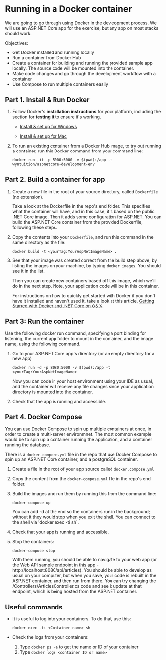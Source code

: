 # Running in a Docker container 

We are going to go through using Docker in the devleopment process. We will use an ASP.NET Core app for the exercise, but any app on most stacks should work.

Objectives: 
- Get Docker installed and running locally 
- Run a container from Docker Hub
- Create a container for building and running the provided sample app locally. The source code will be mounted into the container.
- Make code changes and go through the development workflow with a container
- Use Compose to run multiple containers easily 

## Part 1. Install & Run Docker 

1. Follow Docker's **installation instructions** for your platform, including the section for **testing it** to ensure it's working.

    - [Install & set up for Windows](https://store.docker.com/editions/community/docker-ce-desktop-windows?tab=description)

    - [Install & set up for Mac](https://store.docker.com/editions/community/docker-ce-desktop-mac?tab=description)

1. To run an existing container from a Docker Hub image, to try out running a container, run this Docker command from your command line:

      `docker run -it -p 5000:5000 -v $(pwd):/app -t wyntuition/aspnetcore-development-env`

## Part 2. Build a container for app

1. Create a new file in the root of your source directory, called `Dockerfile` (no extension). 

    Take a look at the Dockerfile in the repo's end folder. This specifies what the container will have, and in this case, it's based on the public .NET Core image. Then it adds some configuration for ASP.NET. You can build the ASP.NET Core container from the provided Dockerfile, following these steps. 

1. Copy the contents into your `Dockerfile`, and run this command in the same directory as the file:

    ```docker build -t <yourTag:YourAspNetImageName> .```

1. See that your image was created correct from the build step above, by listing the images on your machine, by typing `docker images`. You should see it in the list.

    Then you can create new containers based off this image, which we'll do in the next step. Note, your application code will be in this container. 

    For instructions on how to quickly get started with Docker if you don't have it installed and haven't used it, take a look at this article, [Getting Started with Docker and .NET Core on OS X](https://www.excella.com/insights/getting-started-with-docker-and-net-core-on-os-x).

## Part 3: Run the container

Use the following docker run command, specifying a port binding for listening, the current app folder to mount in the container, and the image name, using the following command.

1. Go to your ASP.NET Core app's directory (or an empty directory for a new app)

    `docker run -d -p 8080:5000 -v $(pwd):/app -t <yourTag:YourAspNetImageName>`

    Now you can code in your host environment using your IDE as usual, and the container will receive any file changes since your application directory is mounted into the container. 

1. Check that the app is running and accessible.

## Part 4. Docker Compose

You can use Docker Compose to spin up multiple containers at once, in order to create a multi-server environmnet. The most common example would be to spin up a container running the application, and a container running the database. 

There is a `docker-compose.yml` file in the repo that use Docker Compose to spin up an ASP.NET Core container, and a postgreSQL container.

1. Create a file in the root of your app source called `docker.compose.yml`

1. Copy the content from the `docker-compose.yml` file in the repo's end folder. 

1. Build the images and run them by running this from the command line:

    `docker-compose up`

    You can add -d at the end so the containers run in the background; without it they would stop when you exit the shell. You can connect to the shell via 'docker exec -ti <Container> sh`.

1. Check that your app is running and accessible. 

1. Stop the containers:

    `docker-compose stop`

    With them running, you should be able to navigate to your web app (or the Web API sample endpoint in this app - http://localhost:8080/api/articles). You should be able to develop as usual on your computer, but when you save, your code is rebuilt in the ASP.NET container, and then run from there. You can try changing the /Controllers/ArticlesController.cs code and see it update at that endpoint, which is being hosted from the ASP.NET container.

## Useful commands

- It is useful to log into your containers. To do that, use this: 

  `docker exec -ti <Container name> sh`

- Check the logs from your containers: 

    1. Type `docker ps -a` to get the name or ID of your container
    1. Type  `docker logs <container ID or name>`
